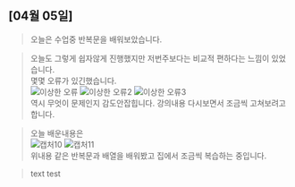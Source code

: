 <!-- # 원강희 [201840218]

## [03월 16일]
> 오늘 배운 냐용 요약 <br />
> 여러줄 요약 <br>
> 3번
배운내용

<table>
</table> -->

## [04월 05일]
> 오늘은 수업중 반복문을 배워보았습니다. <br>

> 오늘도 그렇게 쉽자않게 진행했지만 저번주보다는 비교적 편하다는 느낌이 있었습니다.<br>
몇몇 오류가 있긴했습니다.<br>![이상한 오류](https://user-images.githubusercontent.com/80237099/114125963-76792f00-9932-11eb-9d32-7f72bd01b1b8.PNG)
![이상한 오류2](https://user-images.githubusercontent.com/80237099/114126003-85f87800-9932-11eb-8546-6bfdfc439863.PNG)
![이상한 오류3](https://user-images.githubusercontent.com/80237099/114126036-94469400-9932-11eb-82e8-041eb192d8bb.PNG)<br>
역시 무엇이 문제인지 감도안잡힙니다.
강의내용 다시보면서 조금씩 고쳐보려고 합니다.<br>

>오늘 배운내용은<br>
![캡처10](https://user-images.githubusercontent.com/80237099/114126284-1b940780-9933-11eb-8aa2-54a76571d86f.PNG)
![캡처11](https://user-images.githubusercontent.com/80237099/114126374-441c0180-9933-11eb-9baa-a370da07bab6.PNG)<br>
위내용 같은 반복문과 배열을 배워봤고 집에서 조금씩 복습하는 중입니다.

>text test


<!-- ## [03월 30일]
> 오늘은 js 수업중 조건문을 배워보았습니다. <br>

>솔직히 오늘드 잘따라가지 못했습니다. 여러가지 요인이 있겠지만<br>
![2-5반 git오류-01](https://user-images.githubusercontent.com/80237099/113377044-250af600-93ae-11eb-9ea3-cd4b25478183.PNG)
![2-5반 git오류-02](https://user-images.githubusercontent.com/80237099/113377046-25a38c80-93ae-11eb-99b4-dc0863cb6af8.PNG)<br>
위와 같은 에러가 떠서 커밋자체를 할 수 가없었고 이유도 몰라서 수업3시간 내내 골머리를<br> 알아야 했습니다.<br>
그뿐만 아니라 저의 js코딩능력 자체에 문제가 있는지 에러도 많이 나타나기도 했습니다.<br>
<br>
그렇기에 강의 끝나고 교수님께 질문하면서 해결해볼려고 확실한 해결법이 안나와서 그냥<br>집에서 코딩해보기로 결정하고 집PC에 들어가서 git에서 파일을 꺼내와 다시코딩작업을<br>진행하려는데 <br>![파일 소실2](https://user-images.githubusercontent.com/80237099/113377913-9cda2000-93b0-11eb-82fd-9e6d00e4ebb6.PNG)
위의 사진처럼 기존에 하던 코딩들이 소실되어 있어서 파일을 다시 만드는데 시간을 들였습니다. 




>집에서 코딩해본 결과 가본적으로 밑에 사진처럼 중첩문을 간단히 코딩해 보았고<br>
![중첩문 사진 찐](https://user-images.githubusercontent.com/80237099/113376827-a1e9a000-93ad-11eb-8b47-6ae500edca44.png)<br>
밑에 사진 처럼 스위치문도 코딩해보았습니다.<br>
![스위치 사진](https://user-images.githubusercontent.com/80237099/113376928-e07f5a80-93ad-11eb-86b6-8e1c3891140c.png)<br>
코딩 자체는 제가 이해를 잘못해서 어려움이 있었지만 <br>
코딩은 기존에 있던 ppt자료를 참조해서 코딩해가지고 자료를 찾는데 크게 어려움은 없었습니다.
 -->






<!-- JS 조건문<br>
오늘은 js 수업중 조건문을 배워보았습니다.<br>

기본적으로 
<a href="C:\Javasc201840218"><img src="중첩문 사진 찐.png" alt="중첩문js"></a>
같은 중첩문이나<br><a href="C:\Javasc201840218"><img src="스위치 사진.png" alt="스위치js"></a>같은 스위치문등을 쓰면서<br>공부했습니다.

공부 하는것 자체는 큰문제는 없었는데, PC에서 했을때 나타난 문제인<a href="![2-5반 git오류-01](https://user-images.githubusercontent.com/80237099/113376154-03107400-93ac-11eb-9112-27e8d98b8213.PNG)"><img src="2-5반 git오류-01.png" alt="이거"></a><a href="![2-5반 git오류-02](https://user-images.githubusercontent.com/80237099/113376165-09065500-93ac-11eb-926c-e63f9d23f49e.PNG)
"><img src="2-5반 git오류-02.png" alt="요거"></a>처럼 이유를 알 수 없는 <br>오류들이 계속떠서 난항을 겪고 결국 집에와서 해결할려고 했는데 <a href="C:\Javasc201840218"><img src="파일 소실1.png" alt="err"></a>github에 올라와있던 몇몇 파일들이 소실되있어서 집에서 코딩하는데 디메리트를 안고 할수밖에 없었습니다.<br>

그래도 학교 PC와는 달리 집PC는 commit하는데 큰 문제는 없어서 github에 파일을 올리는데큰문제는 없었습니다. -->











<!-- # 원강희 [201840218]

## [03월 16일]
> JS 코드 함수 코딩 <br />
> 솔직히 수업을 잘 못따라 갔습니다 $나 node 파일이 오류뜨고<br>
> 집에서 조금씩 따라가려고 유튜브보면서 공부중입니다<br>
  3번
배운내용
let date = new Date()
h = date.getHour();

console.log( h < 3 || h > 8);
console.log( h >= 3 && h <= 8);

let type = typeof(date.getHours());
console.log(type);

const conl = "산수선언";
console.log(con);

let input = 31;

if( date.getHours )
{
    console.log("오전");
}
console.log("오후");

console.log(date.getFullYear())
console.log(date.getMonth())
console.log(date.getday())
console.log(date.getTime())
console.log(date.getUTCMinutes())
console.log(date.getSeconds())
console.log(date.getDate())
// let intput = 32;
// if ( input % 2 == 0 ){
//     console.log("홀수");
// }
// 커밋테스트


<table>
</table> -->
